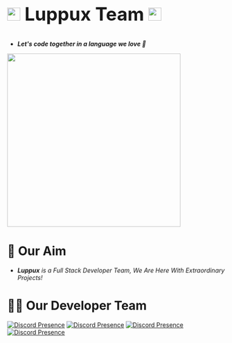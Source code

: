 # **<h2 align="left"> <img src="https://cdn.discordapp.com/emojis/1076816640987111456.png?size=128&quality=lossless" width="30px"> Luppux Team <img src="https://cdn.discordapp.com/emojis/1076816640987111456.png?size=128&quality=lossless" width="30px"> </h2>**

- ***Let's code together in a language we love 💖***

[<img src="https://cdn.discordapp.com/attachments/1075535580517113986/1083046592543723580/LuppuxBannerLulyaskkmistedi.png" width="400px">](https://discord.gg/luppux)


# **🧷 Our Aim**
- ***Luppux*** *is a Full Stack Developer Team, We Are Here With Extraordinary Projects!*

# **👨‍💻 Our Developer Team**
[![Discord Presence](https://lanyard-profile-readme.vercel.app/api/852800814808694814?hideDiscrim=true)](https://discord.com/users/852800814808694814)
[![Discord Presence](https://lanyard-profile-readme.vercel.app/api/928259219038302258?hideDiscrim=true)](https://discord.com/users/928259219038302258)
[![Discord Presence](https://lanyard-profile-readme.vercel.app/api/341592492224806914?hideDiscrim=true)](https://discord.com/users/341592492224806914)
[![Discord Presence](https://lanyard-profile-readme.vercel.app/api/852103749228036136?hideDiscrim=true)](https://discord.com/users/852103749228036136)
